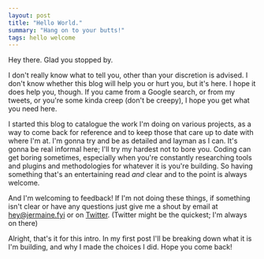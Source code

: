 ```yaml
---
layout: post
title: "Hello World."
summary: "Hang on to your butts!"
tags: hello welcome
---
```

Hey there. Glad you stopped by.

I don't really know what to tell you, other than your discretion is advised. I don't know whether this blog will help you or hurt you, but it's here. I hope it does help you, though. If you came from a Google search, or from my tweets, or you're some kinda creep (don't be creepy), I hope you get what you need here.

I started this blog to catalogue the work I'm doing on various projects, as a way to come back for reference and to keep those that care up to date with where I'm at. I'm gonna try and be as detailed and layman as I can. It's gonna be real informal here; I'll try my hardest not to bore you. Coding can get boring sometimes, especially when you're constantly researching tools and plugins and methodologies for whatever it is you're building. So having something that's an entertaining read *and* clear and to the point is always welcome.

And I'm welcoming to feedback! If I'm not doing these things, if something isn't clear or have any questions just give me a shout by email at <span>hey@jermaine.fyi</span> or on <a href="http://twitter.com/{{ site.twitter_username }}" target="_blank">Twitter</a>. (Twitter might be the quickest; I'm always on there)

Alright, that's it for this intro. In my first post I'll be breaking down what it is I'm building, and why I made the choices I did. Hope you come back!